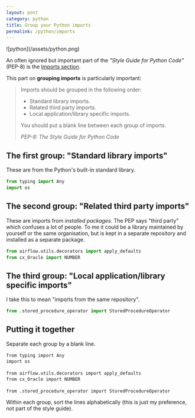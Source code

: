 ```yaml
---
layout: post
category: python
title: Group your Python imports
permalink: /python/imports
---
```

<div class="wide-logos" markdown="1">
![python](/assets/python.png)
</div>

An often ignored but important part of the _"Style Guide for Python Code"_
(PEP-8) is the [Imports
section](https://www.python.org/dev/peps/pep-0008/#imports).

This part on **grouping imports** is particularly important:

> Imports should be grouped in the following order:
>
> - Standard library imports.
> - Related third party imports.
> - Local application/library specific imports.
>
> You should put a blank line between each group of imports.
>
> <cite>PEP-8: The Style Guide for Python Code</cite>

## The first group: "Standard library imports"

These are from the Python's built-in standard library.

```python
from typing import Any
import os
```

## The second group: "Related third party imports"

These are imports from _installed packages_. The PEP says "third party" which
confuses a lot of people. To me it could be a library maintained by yourself or
the same organisation, but is kept in a separate repository and installed as a
separate package.

```python
from airflow.utils.decorators import apply_defaults
from cx_Oracle import NUMBER
```

## The third group: "Local application/library specific imports"

I take this to mean "imports from the same repository".

```python
from .stored_procedure_operator import StoredProcedureOperator
```

## Putting it together

Separate each group by a blank line.

```
from typing import Any
import os

from airflow.utils.decorators import apply_defaults
from cx_Oracle import NUMBER

from .stored_procedure_operator import StoredProcedureOperator
```

Within each group, sort the lines alphabetically (this is just my preference,
not part of the style guide).
